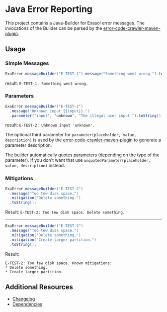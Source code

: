 # Java Error Reporting

This project contains a Java-Builder for Exasol error messages.
The invocations of the Builder can be parsed by the [error-code-crawler-maven-plugin](https://github.com/exasol/error-code-crawler-maven-plugin).

## Usage

### Simple Messages
```java
ExaError.messageBuilder("E-TEST-1").message("Something went wrong.").toString();
```
result: `E-TEST-1: Something went wrong.`

### Parameters

```java
ExaError.messageBuilder("E-TEST-2")
  .message("Unknown input {{input}}.")
  .parameter("input", 'unknown', "The illegal user input.").toString();
```
result: `E-TEST-2: Unknown input 'unknown'.`

The optional third parameter for `parameter(placeholder, value, description)` is used by the [error-code-crawler-maven-plugin](https://github.com/exasol/error-code-crawler-maven-plugin) to generate a parameter description.

The builder automatically quotes parameters (depending on the type of the parameter).
If you don't want that use `unquotedParameter(placeholder, value, description)` instead.
 
### Mitigations

```java
ExaError.messageBuilder("E-TEST-2")
  .message("Too tew disk space.")
  .mitigation("Delete something.")
  .toString();
```
Result: `E-TEST-2: Too tew disk space. Delete something.`

<hr>

```java
ExaError.messageBuilder("E-TEST-2")
  .message("Too tew disk space.")
  .mitigation("Delete something.")
  .mitigation("Create larger partition.")
  .toString();
```
Result:

```text
E-TEST-2: Too few disk space. Known mitigations:
* Delete something.
* Create larger partition.
```

## Additional Resources

* [Changelog](doc/changes/changelog.md)
* [Dependencies](NOTICE)

 
